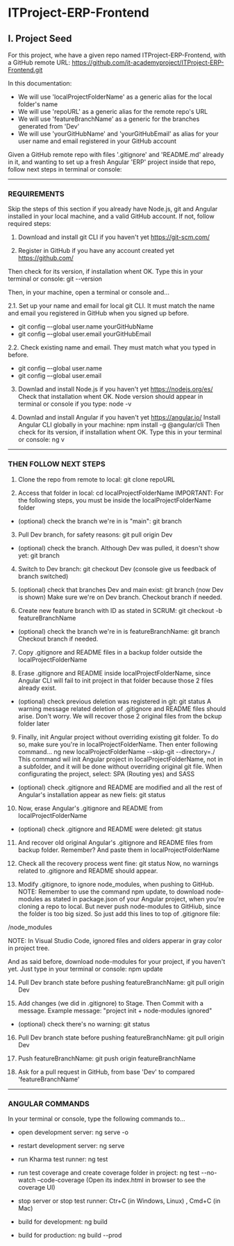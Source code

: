 # ITProject-ERP-Frontend

## I. Project Seed

For this project, whe have a given repo named ITProject-ERP-Frontend,
with a GitHub remote URL:  https://github.com/it-academyproject/ITProject-ERP-Frontend.git

In this documentation:

* We will use 'localProjectFolderName' as a generic alias for the local folder's name
* We will use 'repoURL' as a generic alias for the remote repo's URL
* We will use 'featureBranchName' as a generic for the branches generated from 'Dev'
* We will use 'yourGitHubName' and 'yourGitHubEmail' as alias for your user name and email registered in your GitHub account

Given a GitHub remote repo with files '.gitignore' and 'README.md' already in it, and wanting to set up a fresh Angular 'ERP' project inside that repo, follow next steps in terminal or console:

****

### REQUIREMENTS

Skip the steps of this section if you already have Node.js, git and Angular installed in your local machine, and a valid GitHub account.
If not, follow required steps: 

1. Download and install git CLI if you haven't yet
https://git-scm.com/

2. Register in GitHub if you have any account created yet
https://github.com/

Then check for its version, if installation whent OK.
Type this in your terminal or console: git --version

Then, in your machine, open a terminal or console and...

2.1. Set up your name and email for local git CLI.
It must match the name and email you registered in GitHub when you signed up before.
* git config –-global user.name yourGitHubName
* git config –-global user.email yourGitHubEmail

2.2. Check existing name and email. They must match what you typed in before.
* git config –-global user.name
* git config –-global user.email

3. Downlad and install Node.js if you haven't yet
https://nodejs.org/es/
Check that installation whent OK. Node version should appear in terminal or console if you type: node -v

4. Downlad and install Angular if you haven't yet
https://angular.io/
Install Angular CLI globally in your machine: npm install -g @angular/cli
Then check for its version, if installation whent OK. Type this in your terminal or console: ng v 

****

### THEN FOLLOW NEXT STEPS

1. Clone the repo from remote to local:	git clone repoURL

2. Access that folder in local: cd localProjectFolderName
IMPORTANT: For the following steps, you must be inside the localProjectFolderName folder
* (optional) check the branch we're in is "main": git branch

3. Pull Dev branch, for safety reasons: git pull origin Dev
* (optional) check the branch. Although Dev was pulled, it doesn't show yet: git branch

4. Switch to Dev branch: git checkout Dev (console give us feedback of branch switched)

5. (optional) check that branches Dev and main exist: git branch (now Dev is shown)
Make sure we're on Dev branch. Checkout branch if needed.

6. Create new feature branch with ID as stated in SCRUM: 
git checkout -b featureBranchName
* (optional) check the branch we're in is featureBranchName: git branch
Checkout branch if needed.

7. Copy .gitignore and README files in a backup folder outside the localProjectFolderName
 
8. Erase .gitignore and README inside localProjectFolderName, since Angular CLI will fail to init project in that folder because those 2 files already exist.
* (optional) check previous deletion was registered in git: git status
A warning message related deletion of  .gitignore and README files should arise.
Don't worry. We will recover those 2 original files from the bckup folder later
 
9. Finally, init Angular project without overriding existing git folder.
To do so, make sure you're in localProjectFolderName. Then enter following command...
ng new localProjectFolderName --skip-git --directory=./
This command wil init Angular project in localProjectFolderName, not in a subfolder, and it will be done without overriding original git file. When configurating the project, select: SPA (Routing yes) and SASS
* (optional) check .gitignore and README are modified and all the rest of Angular's installation appear as new fiels: git status

10. Now, erase Angular's .gitignore and README from localProjectFolderName 
* (optional) check .gitignore and README were deleted: git status

11. And recover old original Angular's .gitignore and README files from backup folder. Remember? And paste them in localProjectFolderName 
 
12. Check all the recovery process went fine: git status
Now, no warnings related to .gitignore and README should appear.
 
13. Modify .gitignore, to ignore node_modules, when pushing to GitHub.
NOTE: Remember to use the command npm update, to download node-modules as stated in package.json of your Angular project, when you're cloning a repo to local. But never push node-modules to GitHiub, since the folder is too big sized.
So just add this lines to top of .gitignore file: 

/node_modules

NOTE: In Visual Studio Code, ignored files and olders apperar in gray color in project tree.

And as said before, download node-modules for your project, if you haven't yet.
Just type in your terminal or console: npm update

14. Pull Dev branch state before pushing featureBranchName:  git pull origin Dev

15. Add changes (we did in .gitignore) to Stage. Then Commit with a message.
Example message: "project init + node-modules ignored"
* (optional) check there's no warning: git status

16. Pull Dev branch state before pushing featureBranchName:  git pull origin Dev

21. Push featureBranchName: git push origin featureBranchName

22. Ask for a pull request in GitHub, from base 'Dev' to compared 'featureBranchName'

****

### ANGULAR COMMANDS

In your terminal or console, type the following commands to...

* open development server: ng serve -o 

* restart development server: ng serve

* run Kharma test runner: ng test 

* run test coverage and create coverage folder in project: ng test --no-watch –code-coverage
(Open its index.html in browser to see the coverage UI)

* stop server or stop test runner: Ctr+C (in Windows, Linux) , Cmd+C (in Mac)

* build for development: ng build

* build for production: ng build --prod
